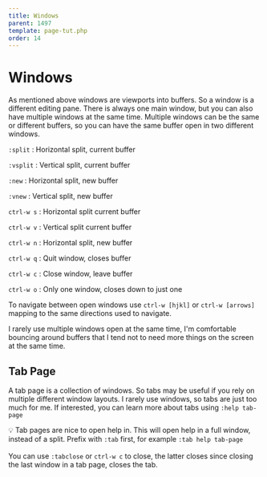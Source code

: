 ```yaml
---
title: Windows
parent: 1497
template: page-tut.php
order: 14
---
```


# Windows

As mentioned above windows are viewports into buffers. So a window is a different editing pane. There is always one main window, but you can also have multiple windows at the same time. Multiple windows can be the same or different buffers, so you can have the same buffer open in two different windows.

`:split`
: Horizontal split, current buffer

`:vsplit`
: Vertical split, current buffer

`:new`
: Horizontal split, new buffer

`:vnew`
: Vertical split, new buffer

`ctrl-w s`
: Horizontal split current buffer

`ctrl-w v`
: Vertical split current buffer

`ctrl-w n`
: Horizontal split, new buffer

`ctrl-w q`
: Quit window, closes buffer

`ctrl-w c`
: Close window, leave buffer

`ctrl-w o`
: Only one window, closes down to just one

To navigate between open windows use `ctrl-w [hjkl]` or `ctrl-w [arrows]` mapping to the same directions used to navigate.

I rarely use multiple windows open at the same time, I'm  comfortable bouncing around buffers that I tend not to need more things on the screen at the same time.

## Tab Page

A tab page is a collection of windows. So tabs may be useful if you rely on multiple different window layouts. I rarely use windows, so tabs are just too much for me. If interested, you can learn more about tabs using `:help tab-page`


<span class="tip">💡</span> Tab pages are nice to open help in. This will open help in a full window, instead of a split. Prefix with `:tab` first, for example `:tab help tab-page`<br><br>You can use `:tabclose` or `ctrl-w c` to close, the latter closes since closing the last window in a tab page, closes the tab.
